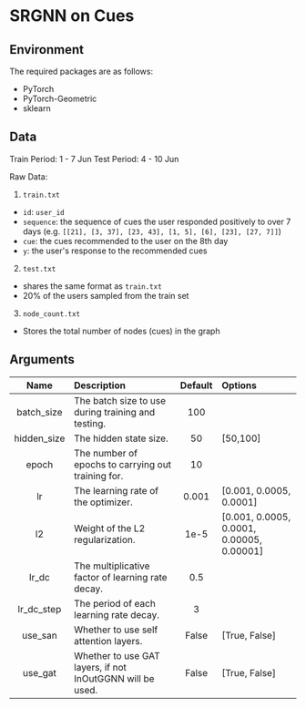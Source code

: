 # SRGNN on Cues

## Environment
The required packages are as follows:
* PyTorch
* PyTorch-Geometric
* sklearn

## Data
Train Period: 1 - 7 Jun
Test Period: 4 - 10 Jun

Raw Data:
1. `train.txt`
  * `id`: `user_id`
  * `sequence`: the sequence of cues the user responded positively to over 7 days (e.g. `[[21], [3, 37], [23, 43], [1, 5], [6], [23], [27, 7]]`)
  * `cue`: the cues recommended to the user on the 8th day
  * `y`: the user's response to the recommended cues
2. `test.txt`
  * shares the same format as `train.txt`
  * 20% of the users sampled from the train set
3. `node_count.txt`
  * Stores the total number of nodes (cues) in the graph 

## Arguments
|Name | Description| Default | Options |
|:---:|:---|:---:|:---|
| batch_size | The batch size to use during training and testing. | 100 | |
| hidden_size | The hidden state size. | 50 | [50,100] |
| epoch | The number of epochs to carrying out training for. | 10 | |
| lr | The learning rate of the optimizer. | 0.001 | [0.001, 0.0005, 0.0001] |
| l2 | Weight of the L2 regularization. | 1e-5 | [0.001, 0.0005, 0.0001, 0.00005, 0.00001] |
| lr_dc | The multiplicative factor of learning rate decay. | 0.5 | |
| lr_dc_step | The period of each learning rate decay. | 3 | |
| use_san | Whether to use self attention layers. | False | [True, False] |
| use_gat | Whether to use GAT layers, if not InOutGGNN will be used. | False | [True, False] |
